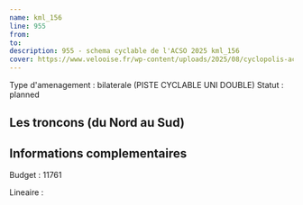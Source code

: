 ```yaml
---
name: kml_156 
line: 955
from: 
to:  
description: 955 - schema cyclable de l'ACSO 2025 kml_156 
cover: https://www.velooise.fr/wp-content/uploads/2025/08/cyclopolis-acso-955.jpg
---
```

Type d'amenagement : bilaterale (PISTE CYCLABLE UNI DOUBLE)
Statut : planned
## Les troncons (du Nord au Sud)

## Informations complementaires

Budget  : 11761 

Lineaire :

